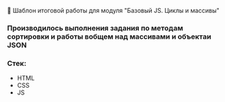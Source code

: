 🚀 Шаблон итоговой работы для модуля "Базовый JS. Циклы и массивы"

### Производилось выполнения задания по методам сортировки и работы вобщем над массивами и объектаи JSON

### Стек:
* HTML
* CSS
* JS
